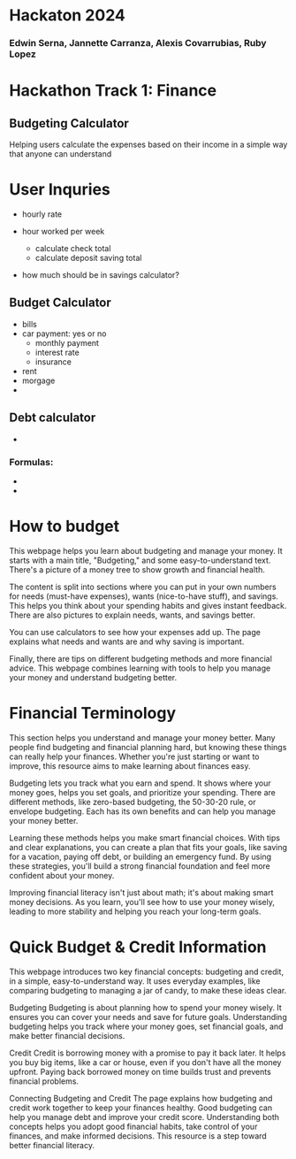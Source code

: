 # Hackaton 2024
### Edwin Serna, Jannette Carranza, Alexis Covarrubias, Ruby Lopez

# Hackathon Track 1: Finance
## Budgeting Calculator
Helping users calculate the expenses based on their income in a simple way that anyone can understand

# User Inquries
- hourly rate
- hour worked per week
    - calculate check total
    - calculate deposit saving total

- how much should be in savings calculator?

## Budget Calculator
- bills
- car payment: yes or no
    - monthly payment
    - interest rate
    - insurance
- rent
- morgage
- 

## Debt calculator
- 

### Formulas:
- 
- 

# How to budget
This webpage helps you learn about budgeting and manage your money. It starts with a main title, "Budgeting," and some easy-to-understand text. There's a picture of a money tree to show growth and financial health.

The content is split into sections where you can put in your own numbers for needs (must-have expenses), wants (nice-to-have stuff), and savings. This helps you think about your spending habits and gives instant feedback. There are also pictures to explain needs, wants, and savings better.

You can use calculators to see how your expenses add up. The page explains what needs and wants are and why saving is important.

Finally, there are tips on different budgeting methods and more financial advice. This webpage combines learning with tools to help you manage your money and understand budgeting better.

# Financial Terminology
This section helps you understand and manage your money better. Many people find budgeting and financial planning hard, but knowing these things can really help your finances. Whether you're just starting or want to improve, this resource aims to make learning about finances easy.

Budgeting lets you track what you earn and spend. It shows where your money goes, helps you set goals, and prioritize your spending. There are different methods, like zero-based budgeting, the 50-30-20 rule, or envelope budgeting. Each has its own benefits and can help you manage your money better.

Learning these methods helps you make smart financial choices. With tips and clear explanations, you can create a plan that fits your goals, like saving for a vacation, paying off debt, or building an emergency fund. By using these strategies, you'll build a strong financial foundation and feel more confident about your money.

Improving financial literacy isn't just about math; it's about making smart money decisions. As you learn, you'll see how to use your money wisely, leading to more stability and helping you reach your long-term goals.

# Quick Budget & Credit Information
This webpage introduces two key financial concepts: budgeting and credit, in a simple, easy-to-understand way. It uses everyday examples, like comparing budgeting to managing a jar of candy, to make these ideas clear.

Budgeting
Budgeting is about planning how to spend your money wisely. It ensures you can cover your needs and save for future goals. Understanding budgeting helps you track where your money goes, set financial goals, and make better financial decisions.

Credit
Credit is borrowing money with a promise to pay it back later. It helps you buy big items, like a car or house, even if you don't have all the money upfront. Paying back borrowed money on time builds trust and prevents financial problems.

Connecting Budgeting and Credit
The page explains how budgeting and credit work together to keep your finances healthy. Good budgeting can help you manage debt and improve your credit score. Understanding both concepts helps you adopt good financial habits, take control of your finances, and make informed decisions. This resource is a step toward better financial literacy.
